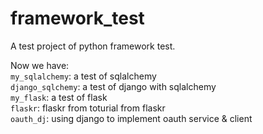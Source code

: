 framework\_test
===========

A test project of python framework test.

Now we have:  
`my_sqlalchemy`:    a test of sqlalchemy  
`django_sqlchemy`:    a test of django with sqlalchemy  
`my_flask`:    a test of flask  
`flaskr`:       flaskr from toturial from flaskr  
`oauth_dj`:   using django to implement oauth service & client  
